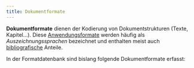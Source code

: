 ```yaml
---
title: Dokumentformate
---
```


**Dokumentformate** dienen der Kodierung von Dokumentstrukturen (Texte,
Kapitel...). Diese [Anwendungsformate](../application) werden häufig als
*Auszeichnungssprachen* bezeichnet und enthalten meist auch
[bibliografische](bibliographic) Anteile.

In der Formatdatenbank sind bislang folgende Dokumentformate erfasst:

<formats-tree application="documents"/>

